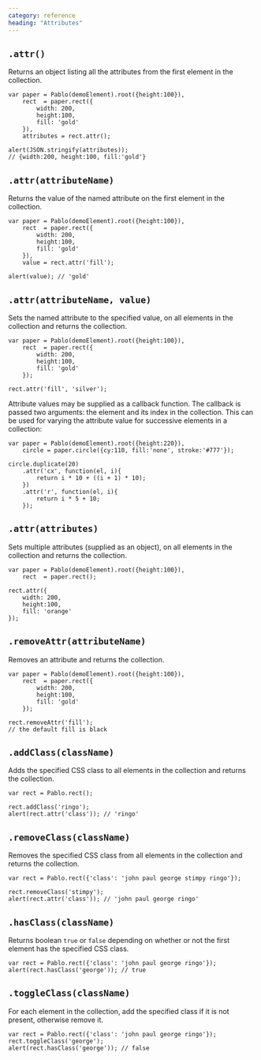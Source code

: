 ```yaml
---
category: reference
heading: "Attributes"
---
```



`.attr()`
--------

Returns an object listing all the attributes from the first element in the collection.

    var paper = Pablo(demoElement).root({height:100}),
        rect  = paper.rect({
            width: 200,
            height:100,
            fill: 'gold'
        }),
        attributes = rect.attr();

    alert(JSON.stringify(attributes));
    // {width:200, height:100, fill:'gold'}


`.attr(attributeName)`
---------------------

Returns the value of the named attribute on the first element in the collection.

    var paper = Pablo(demoElement).root({height:100}),
        rect  = paper.rect({
            width: 200,
            height:100,
            fill: 'gold'
        }),
        value = rect.attr('fill');

    alert(value); // 'gold'


`.attr(attributeName, value)`
----------------------------

Sets the named attribute to the specified value, on all elements in the collection and returns the collection.

    var paper = Pablo(demoElement).root({height:100}),
        rect  = paper.rect({
            width: 200,
            height:100,
            fill: 'gold'
        });

    rect.attr('fill', 'silver');


Attribute values may be supplied as a callback function. The callback is passed two arguments: the element and its index in the collection. This can be used for varying the attribute value for successive elements in a collection:

    var paper = Pablo(demoElement).root({height:220}),
        circle = paper.circle({cy:110, fill:'none', stroke:'#777'});

    circle.duplicate(20)
        .attr('cx', function(el, i){
            return i * 10 + ((i + 1) * 10);
        })
        .attr('r', function(el, i){
            return i * 5 + 10;
        });


`.attr(attributes)`
------------------

Sets multiple attributes (supplied as an object), on all elements in the collection and returns the collection.

    var paper = Pablo(demoElement).root({height:100}),
        rect  = paper.rect();

    rect.attr({
        width: 200,
        height:100,
        fill: 'orange'
    });


`.removeAttr(attributeName)`
---------------------------

Removes an attribute and returns the collection.

    var paper = Pablo(demoElement).root({height:100}),
        rect  = paper.rect({
            width: 200,
            height:100,
            fill: 'gold'
        });

    rect.removeAttr('fill');
    // the default fill is black


`.addClass(className)`
----------------------

Adds the specified CSS class to all elements in the collection and returns the collection.

	var rect = Pablo.rect();

    rect.addClass('ringo');
    alert(rect.attr('class')); // 'ringo'


`.removeClass(className)`
----------------------

Removes the specified CSS class from all elements in the collection and returns the collection.

	var rect = Pablo.rect({'class': 'john paul george stimpy ringo'});
        
    rect.removeClass('stimpy');
    alert(rect.attr('class')); // 'john paul george ringo'


`.hasClass(className)`
----------------------

Returns boolean `true` or `false` depending on whether or not the first element has the specified CSS class.

	var rect = Pablo.rect({'class': 'john paul george ringo'});
    alert(rect.hasClass('george')); // true


`.toggleClass(className)`
----------------------

For each element in the collection, add the specified class if it is not present, otherwise remove it.

	var rect = Pablo.rect({'class': 'john paul george ringo'});
    rect.toggleClass('george');
    alert(rect.hasClass('george')); // false

